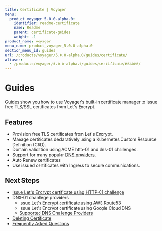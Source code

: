 ```yaml
---
title: Certificate | Voyager
menu:
  product_voyager_5.0.0-alpha.0:
    identifier: readme-certificate
    name: Readme
    parent: certificate-guides
    weight: -1
product_name: voyager
menu_name: product_voyager_5.0.0-alpha.0
section_menu_id: guides
url: /products/voyager/5.0.0-alpha.0/guides/certificate/
aliases:
  - /products/voyager/5.0.0-alpha.0/guides/certificate/README/
---
```


# Guides

Guides show you how to use Voyager's built-in certificate manager to issue free TLS/SSL certificates from Let's Encrypt.

## Features
- Provision free TLS certificates from Let's Encrypt.
- Manage certificates declaratively using a Kubernetes Custom Resource Definition (CRD).
- Domain validation using ACME http-01 and dns-01 challenges.
- Support for many popular [DNS providers](/docs/guides/certificate/dns/providers.md).
- Auto Renew certificates.
- Use issued certificates with Ingress to secure communications.

## Next Steps
- [Issue Let's Encrypt certificate using HTTP-01 challenge](/docs/guides/certificate/http/overview.md)
- DNS-01 chanllege providers
  - [Issue Let's Encrypt certificate using AWS Route53](/docs/guides/certificate/dns/route53.md)
  - [Issue Let's Encrypt certificate using Google Cloud DNS](/docs/guides/certificate/dns/google-cloud.md)
  - [Supported DNS Challenge Providers](/docs/guides/certificate/dns/providers.md)
- [Deleting Certificate](/docs/guides/certificate/delete.md)
- [Frequently Asked Questions](/docs/guides/certificate/faq.md)
